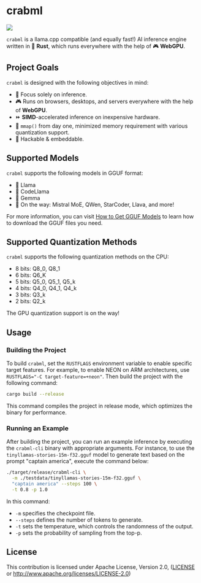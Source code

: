 # crabml

[![](https://img.shields.io/discord/1111711408875393035?logo=discord&label=discord)](https://discord.gg/wbzqddT3QC)

`crabml` is a llama.cpp compatible (and equally fast!) AI inference engine written in 🦀 **Rust**, which runs everywhere with the help of 🎮 **WebGPU**.

## Project Goals

`crabml` is designed with the following objectives in mind:

- 🤖 Focus solely on inference.
- 🎮 Runs on browsers, desktops, and servers everywhere with the help of **WebGPU**.
- ⏩ **SIMD**-accelerated inference on inexpensive hardware.
- 💼 `mmap()` from day one, minimized memory requirement with various quantization support.
- 👾 Hackable & embeddable.

## Supported Models

`crabml` supports the following models in GGUF format:

- 🦙 Llama
- 🦙 CodeLlama
- 🦙 Gemma
- 🚄 On the way: Mistral MoE, QWen, StarCoder, Llava, and more! 

For more information, you can visit [How to Get GGUF Models](https://github.com/crabml/crabml/blob/main/docs/how-to-get-gguf-models.md) to learn how to download the GGUF files you need.

## Supported Quantization Methods

`crabml` supports the following quantization methods on the CPU:

- 8 bits: Q8_0, Q8_1
- 6 bits: Q6_K
- 5 bits: Q5_0, Q5_1, Q5_k
- 4 bits: Q4_0, Q4_1, Q4_k
- 3 bits: Q3_k
- 2 bits: Q2_k

The GPU quantization support is on the way!

## Usage

### Building the Project

To build `crabml`, set the `RUSTFLAGS` environment variable to enable specific target features. For example, to enable NEON on ARM architectures, use `RUSTFLAGS="-C target-feature=+neon"`. Then build the project with the following command:

```bash
cargo build --release
```

This command compiles the project in release mode, which optimizes the binary for performance.

### Running an Example

After building the project, you can run an example inference by executing the `crabml-cli` binary with appropriate arguments. For instance, to use the `tinyllamas-stories-15m-f32.gguf` model to generate text based on the prompt "captain america", execute the command below:

```bash
./target/release/crabml-cli \
  -m ./testdata/tinyllamas-stories-15m-f32.gguf \
  "captain america" --steps 100 \
  -t 0.8 -p 1.0
```

In this command:

- `-m` specifies the checkpoint file.
- `--steps` defines the number of tokens to generate.
- `-t` sets the temperature, which controls the randomness of the output.
- `-p` sets the probability of sampling from the top-p.

## License

This contribution is licensed under Apache License, Version 2.0, ([LICENSE](LICENSE) or <http://www.apache.org/licenses/LICENSE-2.0>)

